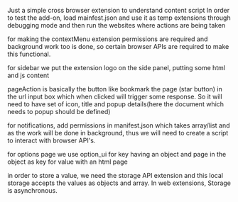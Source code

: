 Just a simple cross browser extension to understand content script
In order to test the add-on, load mainfest.json and use it as temp extensions through debugging mode and then run the websites where actions are being taken

for making the contextMenu extension permissions are required and background work too is done, so certain browser APIs are required to make this functional.

for sidebar we put the extension logo on the side panel, putting some html and js content

pageAction is basically the button like bookmark the page (star button) in the url input box  which when clicked will trigger some response. 
So it will need to have set of icon, title and popup details(here the document which needs to popup should be defined)

for notifications, add permissions in manifest.json which takes array/list and as the work will be done in background, thus we will need to create a script to interact with browser API's.


for options page we use option_ui for key having an object and page in the object as key for value with an html page

in order to store a value, we need the storage API extension and this local storage accepts the values as objects and array. 
In web extensions, Storage is asynchronous.

